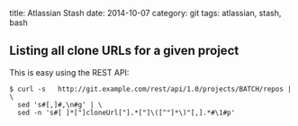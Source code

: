 title: Atlassian Stash
date: 2014-10-07
category: git
tags: atlassian, stash, bash

## Listing all clone URLs for a given project
This is easy using the REST API:

```
$ curl -s   http://git.example.com/rest/api/1.0/projects/BATCH/repos | \
  sed 's#[,]#,\n#g' | \
  sed -n 's#[ ]*["]cloneUrl["].*["]\([^"]*\)"[,].*#\1#p'
```
